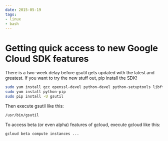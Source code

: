 ```yaml
---
date: 2015-05-19
tags:
- linux
- bash
---
```


# Getting quick access to new Google Cloud SDK features

There is a two-week delay before gsutil gets updated with the latest and greatest. If you want to try the new stuff out, pip install the SDK!

```bash
sudo yum install gcc openssl-devel python-devel python-setuptools libffi-devel
sudo yum install python-pip
sudo pip install -U gsutil
```

Then execute gsutil like this:

```bash
/usr/bin/gsutil
```

To access beta (or even alpha) features of gcloud, execute gcloud like this:

```bash
gcloud beta compute instances ...
```